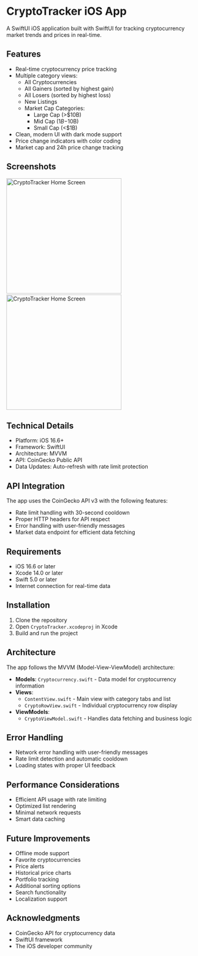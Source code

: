 # CryptoTracker iOS App

A SwiftUI iOS application built with SwiftUI for tracking cryptocurrency market trends and prices in real-time.

## Features

- Real-time cryptocurrency price tracking
- Multiple category views:
  - All Cryptocurrencies
  - All Gainers (sorted by highest gain)
  - All Losers (sorted by highest loss)
  - New Listings
  - Market Cap Categories:
    * Large Cap (>$10B)
    * Mid Cap ($1B-$10B)
    * Small Cap (<$1B)
- Clean, modern UI with dark mode support
- Price change indicators with color coding
- Market cap and 24h price change tracking

## Screenshots

<img src="https://github.com/user-attachments/assets/e4b75494-9596-408f-add4-698d5b18a030" width="300" alt="CryptoTracker Home Screen">&nbsp;&nbsp;&nbsp;&nbsp;<img src="https://github.com/user-attachments/assets/692845bb-301c-4465-940e-760575fd7b57" width="300" alt="CryptoTracker Home Screen">

## Technical Details

- Platform: iOS 16.6+
- Framework: SwiftUI
- Architecture: MVVM
- API: CoinGecko Public API
- Data Updates: Auto-refresh with rate limit protection

## API Integration

The app uses the CoinGecko API v3 with the following features:
- Rate limit handling with 30-second cooldown
- Proper HTTP headers for API respect
- Error handling with user-friendly messages
- Market data endpoint for efficient data fetching

## Requirements

- iOS 16.6 or later
- Xcode 14.0 or later
- Swift 5.0 or later
- Internet connection for real-time data

## Installation

1. Clone the repository
2. Open `CryptoTracker.xcodeproj` in Xcode
3. Build and run the project

## Architecture

The app follows the MVVM (Model-View-ViewModel) architecture:

- **Models**: `Cryptocurrency.swift` - Data model for cryptocurrency information
- **Views**: 
  - `ContentView.swift` - Main view with category tabs and list
  - `CryptoRowView.swift` - Individual cryptocurrency row display
- **ViewModels**: 
  - `CryptoViewModel.swift` - Handles data fetching and business logic

## Error Handling

- Network error handling with user-friendly messages
- Rate limit detection and automatic cooldown
- Loading states with proper UI feedback

## Performance Considerations

- Efficient API usage with rate limiting
- Optimized list rendering
- Minimal network requests
- Smart data caching

## Future Improvements

- Offline mode support
- Favorite cryptocurrencies
- Price alerts
- Historical price charts
- Portfolio tracking
- Additional sorting options
- Search functionality
- Localization support

## Acknowledgments

- CoinGecko API for cryptocurrency data
- SwiftUI framework
- The iOS developer community
